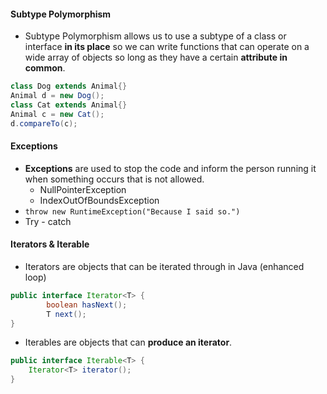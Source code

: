 #### Subtype Polymorphism

* Subtype Polymorphism allows us to use a subtype of a class or interface **in its place** so we can write functions that can operate on a wide array of objects so long as they have a certain **attribute in common**.

```java
class Dog extends Animal{}
Animal d = new Dog();
class Cat extends Animal{}
Animal c = new Cat();
d.compareTo(c);
```

#### Exceptions

* **Exceptions** are used to stop the code and inform the person running it when something occurs that is not allowed.
  * NullPointerException
  * IndexOutOfBoundsException
* `throw new RuntimeException("Because I said so.")`
* Try - catch

#### Iterators & Iterable

* Iterators are objects that can be iterated through in Java (enhanced loop)

```java
public interface Iterator<T> {
		boolean hasNext();
		T next();
}
```

* Iterables are objects that can **produce an iterator**.

```java
public interface Iterable<T> {
  	Iterator<T> iterator();
}
```

